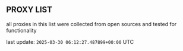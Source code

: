 ## PROXY LIST

all proxies in this list were collected from open sources and tested for functionality

last update: `2025-03-30 06:12:27.487899+00:00` UTC